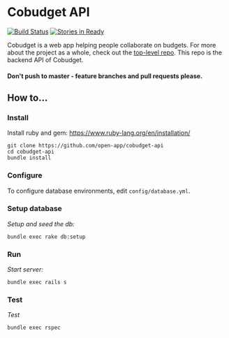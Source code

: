 # Cobudget API

[![Build Status](https://travis-ci.org/open-app/cobudget-api.svg?branch=master)](https://travis-ci.org/open-app/cobudget-api) [![Stories in Ready](https://badge.waffle.io/open-app/cobudget-api.png?label=ready&title=Ready)](https://waffle.io/open-app/cobudget-api)

Cobudget is a web app helping people collaborate on budgets. For more about the project as a whole, check out the [top-level repo](https://github.com/open-app/cobudget). This repo is the backend API of Cobudget.

#### Don't push to master - feature branches and pull requests please.

## How to...

### Install

Install ruby and gem: https://www.ruby-lang.org/en/installation/

```
git clone https://github.com/open-app/cobudget-api
cd cobudget-api
bundle install
```

### Configure

To configure database environments, edit `config/database.yml`.

### Setup database

*Setup and seed the db:*

```
bundle exec rake db:setup
```

### Run

*Start server:*

```
bundle exec rails s
```

### Test

*Test*

```
bundle exec rspec
```
